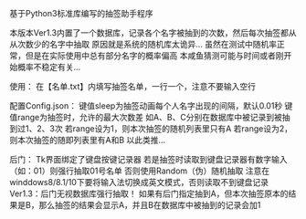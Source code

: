 基于Python3标准库编写的抽签助手程序

本版本Ver1.3内置了一个数据库，记录各个名字被抽到的次数，然后每次抽签都从从次数少的名字中抽取
原因就是系统的随机库太诡异...
虽然在测试中随机率正常，但是在实际使用中总有部分名字的概率偏高
本咸鱼猜测可能与时间或者刚开始概率不稳定有关...

使用：
在【名单.txt】内填写抽签名单，一行一个，注意不要输入空行

配置Config.json：
键值sleep为抽签动画每个人名字出现的间隔，默认0.01秒
键值range为抽签时，允许的最大次数差
如A、B、C分别在数据库中被记录到被抽到过1、2、3次
若range设为1，则本次抽签的随机列表里只有A
若range设为2，则本次抽签的随即列表里有A和B
以此类推...

后门：
Tk界面绑定了键盘按键记录器
若是抽签时读取到键盘记录器有数字输入（如：01）则强行抽取01号名单
否则使用Random（伪）随机抽取
注意在winddows8/8.1/10下要将输入法切换成英文模式，否则读取不到键盘记录
Ver1.3：后门无视数据库强行抽取！
如果有后门指定抽到A，但本次抽签原本的结果是B，那么抽签的结果会显示A，并且B在数据库中被抽到的记录会加1